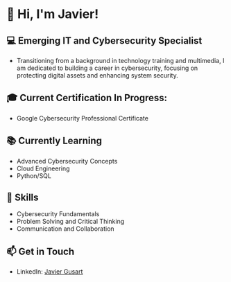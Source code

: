 # 👋 Hi, I'm Javier!

## 💻 Emerging IT and Cybersecurity Specialist
- Transitioning from a background in technology training and multimedia, I am dedicated to building a career in cybersecurity, focusing on protecting digital assets and enhancing system security.

## 🎓 Current Certification In Progress:
- Google Cybersecurity Professional Certificate

## 📚 Currently Learning
- Advanced Cybersecurity Concepts
- Cloud Engineering
- Python/SQL

## 💼 Skills
- Cybersecurity Fundamentals
- Problem Solving and Critical Thinking
- Communication and Collaboration

## 📫 Get in Touch
- LinkedIn: [Javier Gusart](https://www.linkedin.com/in/javier-gusart/)
